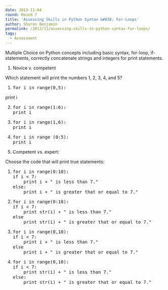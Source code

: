 ```yaml
---
date: 2013-11-04
round: Round 7
title: 'Assessing Skills in Python Syntax &#038; For-Loops'
author: Sharon Benjamin
permalink: /2013/11/assessing-skills-in-python-syntax-for-loops/
tags:
  - Assessment
---
```

Multiple Choice on Python concepts including basic syntax, for-loop, if-statements, correctly concatenate strings and integers for print statements.

1. Novice v. competent

Which statement will print the numbers 1, 2, 3, 4, and 5?

1.  <pre>for i in range(0,5):
   print i</pre>

2.  <pre>for i in range(1:6):
    print i</pre>

3.  <pre>for i in range(1,6):
    print i</pre>

4.  <pre>for i in range (0:5):
    print i</pre>

2. Competent vs. expert:

Choose the code that will print true statements:

1.  <pre>for i in range(0:10):
    if i &lt; 7:
        print i + " is less than 7."
    else:
        print i + " is greater that or equal to 7."</pre>

2.  <pre>for i in range(0:10):
    if i &lt; 7:
        print str(i) + " is less than 7."
    else
        print str(i) + " is greater that or equal to 7."</pre>

3.  <pre>for i in range(0,10):
    if i &lt; 7:
        print i + " is less than 7."
    else
        print i + " is greater that or equal to 7."</pre>

4.  <pre>for i in range(0,10):
    if i &lt; 7:
        print str(i) + " is less than 7."
    else:
        print str(i) + " is greater that or equal to 7."</pre>
